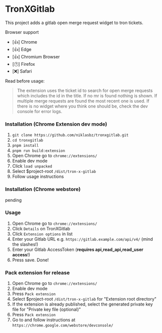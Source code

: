 
# TronXGitlab

This project adds a gitlab open merge request widget to tron tickets.

Browser support

- [👍] Chrome
- [👍] Edge
- [👍] Chromium Browser
- [🕐] Firefox
- [❌] Safari

Read before usage:
> The extension uses the ticket id to search for open merge requests
> which includes the id in the title. If no mr is found nothing is shown.
> If multiple merge requests are found the most recent one is used. If
> there is no widget where you think one should be, check the dev
> console for error logs.

### Installation (Chrome Extension dev mode)

1. `git clone https://github.com/niklasbz/tronxgitlab.git`
2. `cd tronxgitlab`
3. `pnpm install`
4. `pnpm run build:extension`
5. Open Chrome go to `chrome://extensions/`
6. Enable dev mode
7. Click `load unpacked`
8. Select $project-root `/dist/tron-x-gitlab`
9. Follow usage instructions

### Installation (Chrome webstore)
pending

### Usage

1. Open Chrome go to `chrome://extensions/`
2. Click `Details` on TronXGitlab
3. Click `Extension options` in list
4. Enter your Gitlab URL e.g. `https://gitlab.example.com/api/v4/` (mind the slashes!)
5. Enter your Gitlab AccessToken (**requires api,read_api,read_user access**!)
6. Press save. Done!

### Pack extension for release

1. Open Chrome go to `chrome://extensions/`
2. Enable dev mode
3. Press `Pack extension`
4. Select $project-root `/dist/tron-x-gitlab` for "Extension root directory"
5. If the extension is already published, select the generated private key file for "Private key file (optional)"
6. Press `Pack extension`
7. Go to and follow instructions at `https://chrome.google.com/webstore/devconsole/`
